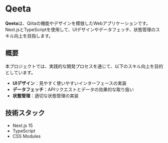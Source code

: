 # Qeeta

**Qeeta**は、Qiitaの機能やデザインを模倣したWebアプリケーションです。  
Next.jsとTypeScriptを使用して、UIデザインやデータフェッチ、状態管理のスキル向上を目指します。  

## 概要
本プロジェクトでは、実践的な開発プロセスを通じて、以下のスキル向上を目的としています。

- **UIデザイン**：見やすく使いやすいインターフェースの実装  
- **データフェッチ**：APIリクエストとデータの効果的な取り扱い  
- **状態管理**：適切な状態管理の実装  

## 技術スタック
- Next.js 15
- TypeScript  
- CSS Modules  
